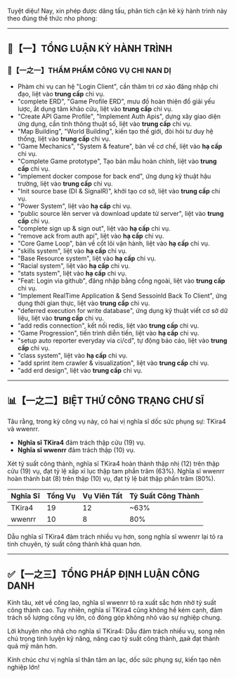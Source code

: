 Tuyệt diệu! Nay, xin phép được dâng tấu, phân tích cặn kẽ kỳ hành trình này theo đúng thể thức nho phong:

---

## 🧾【一】TỔNG LUẬN KỲ HÀNH TRÌNH

### 🧠【一之一】THẨM PHẨM CÔNG VỤ CHI NAN DỊ

*   Phàm chi vụ can hệ "Login Client", cần thâm tri cơ xảo đăng nhập chi đạo, liệt vào **trung cấp** chi vụ.
*   "complete ERD", "Game Profile ERD", mưu đồ hoàn thiện đồ giải yếu lược, ắt dụng tâm khảo cứu, liệt vào **trung cấp** chi vụ.
*   "Create API Game Profile", "Implement Auth Apis", dựng xây giao diện ứng dụng, cần tinh thông thuật số, liệt vào **trung cấp** chi vụ.
*   "Map Building", "World Building", kiến tạo thế giới, đòi hỏi tư duy hệ thống, liệt vào **trung cấp** chi vụ.
*   "Game Mechanics", "System & feature", bàn về cơ chế, liệt vào **hạ cấp** chi vụ.
*   "Complete Game prototype", Tạo bản mẫu hoàn chỉnh, liệt vào **trung cấp** chi vụ.
*   "implement docker compose for back end", ứng dụng kỹ thuật hậu trường, liệt vào **trung cấp** chi vụ.
*   "Init source base (DI & SignalR)", khởi tạo cơ sở, liệt vào **trung cấp** chi vụ.
*   "Power System", liệt vào **hạ cấp** chi vụ.
*   "public source lên server và download update từ server", liệt vào **trung cấp** chi vụ.
*   "complete sign up & sign out", liệt vào **hạ cấp** chi vụ.
*   "remove ack from auth api", liệt vào **hạ cấp** chi vụ.
*   "Core Game Loop", bàn về cốt lõi vận hành, liệt vào **hạ cấp** chi vụ.
*   "skills system", liệt vào **hạ cấp** chi vụ.
*   "Base Resource system", liệt vào **hạ cấp** chi vụ.
*   "Racial system", liệt vào **hạ cấp** chi vụ.
*   "stats system", liệt vào **hạ cấp** chi vụ.
*   "Feat: Login via github", đăng nhập bằng cổng ngoài, liệt vào **trung cấp** chi vụ.
*   "Implement RealTime Application & Send SessoinId Back To Client", ứng dụng thời gian thực, liệt vào **trung cấp** chi vụ.
*   "deferred execution for write database", ứng dụng kỹ thuật viết cơ sở dữ liệu, liệt vào **trung cấp** chi vụ.
*   "add redis connection", kết nối redis, liệt vào **trung cấp** chi vụ.
*   "Game Progression", tiến trình diễn tiến, liệt vào **hạ cấp** chi vụ.
*   "setup auto reporter everyday via ci/cd", tự động báo cáo, liệt vào **trung cấp** chi vụ.
*   "class system", liệt vào **hạ cấp** chi vụ.
*   "add sprint item crawler & visualization", liệt vào **trung cấp** chi vụ.
*   "add erd design", liệt vào **trung cấp** chi vụ.

---

## 📊【一之二】BIỆT THỨ CÔNG TRẠNG CHƯ SĨ

Tâu rằng, trong kỳ công vụ này, có hai vị nghĩa sĩ dốc sức phụng sự: TKira4 và wwenrr.

*   **Nghĩa sĩ TKira4** đảm trách thập cửu (19) vụ.
*   **Nghĩa sĩ wwenrr** đảm trách thập (10) vụ.

Xét tỷ suất công thành, nghĩa sĩ TKira4 hoàn thành thập nhị (12) trên thập cửu (19) vụ, đạt tỷ lệ xấp xỉ lục thập tam phần trăm (63%). Nghĩa sĩ wwenrr hoàn thành bát (8) trên thập (10) vụ, đạt tỷ lệ bát thập phần trăm (80%).

| Nghĩa Sĩ | Tổng Vụ  | Vụ Viên Tất | Tỷ Suất Công Thành |
| -------- | -------- | -------- | -------- |
| TKira4   | 19       | 12        | ~63%     |
| wwenrr   | 10       | 8         | 80%     |

Dẫu nghĩa sĩ TKira4 đảm trách nhiều vụ hơn, song nghĩa sĩ wwenrr lại tỏ ra tinh chuyên, tỷ suất công thành khả quan hơn.

---

## ✅【一之三】TỔNG PHÁP ĐỊNH LUẬN CÔNG DANH

Kính tâu, xét về công lao, nghĩa sĩ wwenrr tỏ ra xuất sắc hơn nhờ tỷ suất công thành cao. Tuy nhiên, nghĩa sĩ TKira4 cũng không hề kém cạnh, đảm trách số lượng công vụ lớn, có đóng góp không nhỏ vào sự nghiệp chung.

Lời khuyên nho nhã cho nghĩa sĩ TKira4: Dẫu đảm trách nhiều vụ, song nên chú trọng tinh luyện kỹ năng, nâng cao tỷ suất công thành, дай đạt thành quả mỹ mãn hơn.

Kính chúc chư vị nghĩa sĩ thân tâm an lạc, dốc sức phụng sự, kiến tạo nên nghiệp lớn!
